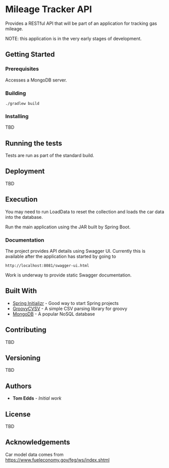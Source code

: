 # Mileage Tracker API

Provides a RESTful API that will be part of an application for tracking gas mileage.

NOTE: this application is in the very early stages of development.


## Getting Started

### Prerequisites

Accesses a MongoDB server.


### Building

 `./gradlew build`

### Installing

TBD 


## Running the tests

Tests are run as part of the standard build.

## Deployment

TBD

## Execution

You may need to run LoadData to reset the collection and loads the car data into the database.

Run the main application using the JAR built by Spring Boot.

### Documentation

The project provides API details using Swagger UI. Currently this is available after the application has started
by going to 

 `http://localhost:8081/swagger-ui.html`

Work is underway to provide static Swagger documentation.

## Built With

* [Spring Initializr](https://start.spring.io/) - Good way to start Spring projects
* [GroovyCVSV](https://github.com/xlson/groovycsv/) - A simple CSV parsing library for groovy
* [MongoDB](https://www.mongodb.com/) - A popular NoSQL database

## Contributing

TBD

## Versioning

TBD

## Authors

* **Tom Edds** - *Initial work* 

## License

TBD

## Acknowledgements

Car model data comes from https://www.fueleconomy.gov/feg/ws/index.shtml


[//]: # (This file based on a temlpate from https://gist.github.com/PurpleBooth/109311bb0361f32d87a2)

